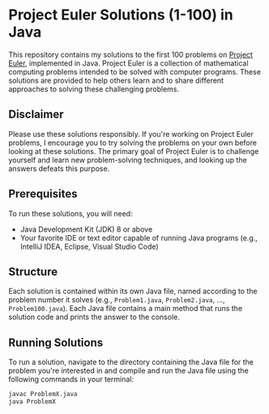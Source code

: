 # Project Euler Solutions (1-100) in Java

This repository contains my solutions to the first 100 problems on [Project Euler](https://projecteuler.net/), implemented in Java. Project Euler is a collection of mathematical computing problems intended to be solved with computer programs. These solutions are provided to help others learn and to share different approaches to solving these challenging problems.

## Disclaimer

Please use these solutions responsibly. If you're working on Project Euler problems, I encourage you to try solving the problems on your own before looking at these solutions. The primary goal of Project Euler is to challenge yourself and learn new problem-solving techniques, and looking up the answers defeats this purpose.

## Prerequisites

To run these solutions, you will need:

- Java Development Kit (JDK) 8 or above
- Your favorite IDE or text editor capable of running Java programs (e.g., IntelliJ IDEA, Eclipse, Visual Studio Code)

## Structure

Each solution is contained within its own Java file, named according to the problem number it solves (e.g., `Problem1.java`, `Problem2.java`, ..., `Problem100.java`). Each Java file contains a main method that runs the solution code and prints the answer to the console.

## Running Solutions

To run a solution, navigate to the directory containing the Java file for the problem you're interested in and compile and run the Java file using the following commands in your terminal:

```bash
javac ProblemX.java
java ProblemX
